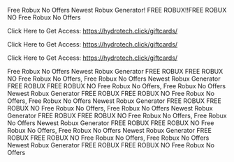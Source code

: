 Free Robux No Offers Newest Robux Generator! FREE ROBUX!!FREE ROBUX NO Free Robux No Offers

Click Here to Get Access: https://hydrotech.click/giftcards/

Click Here to Get Access: https://hydrotech.click/giftcards/

Click Here to Get Access: https://hydrotech.click/giftcards/

Free Robux No Offers Newest Robux Generator FREE ROBUX FREE ROBUX NO Free Robux No Offers, Free Robux No Offers Newest Robux Generator FREE ROBUX FREE ROBUX NO Free Robux No Offers, Free Robux No Offers Newest Robux Generator FREE ROBUX FREE ROBUX NO Free Robux No Offers, Free Robux No Offers Newest Robux Generator FREE ROBUX FREE ROBUX NO Free Robux No Offers, Free Robux No Offers Newest Robux Generator FREE ROBUX FREE ROBUX NO Free Robux No Offers, Free Robux No Offers Newest Robux Generator FREE ROBUX FREE ROBUX NO Free Robux No Offers, Free Robux No Offers Newest Robux Generator FREE ROBUX FREE ROBUX NO Free Robux No Offers, Free Robux No Offers Newest Robux Generator FREE ROBUX FREE ROBUX NO Free Robux No Offers
